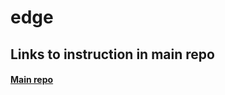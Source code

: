 # edge

## Links to instruction in main repo 
#### [Main repo]([https://www.google.com](https://github.com/freebattie/EdgeToAppExam)https://github.com/freebattie/EdgeToAppExam)
